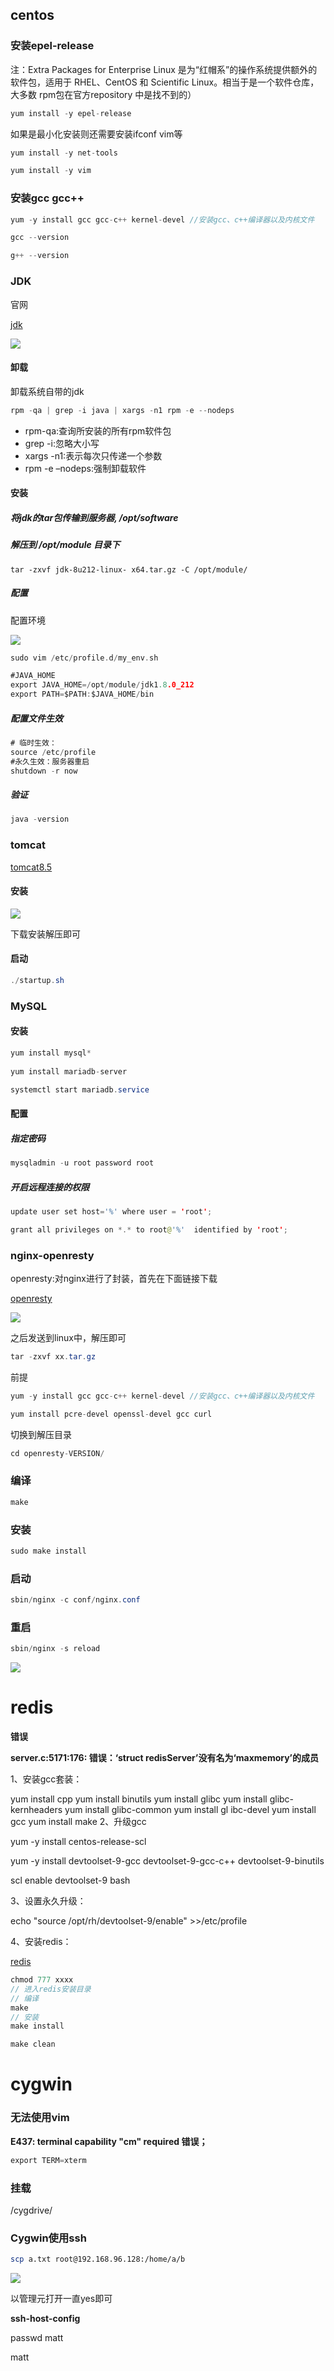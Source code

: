 



## centos

### 安装epel-release



注：Extra Packages for Enterprise Linux 是为“红帽系”的操作系统提供额外的软件包，适用于 RHEL、CentOS 和 Scientific Linux。相当于是一个软件仓库，大多数 rpm包在官方repository 中是找不到的）

```go
yum install -y epel-release
```



如果是最小化安装则还需要安装ifconf vim等

```go
yum install -y net-tools

yum install -y vim
```







### 安装gcc gcc++

```java
yum -y install gcc gcc-c++ kernel-devel //安装gcc、c++编译器以及内核文件
```

```go
gcc --version

g++ --version
```





### JDK

官网

[jdk](https://www.oracle.com/java/technologies/javase/javase-jdk8-downloads.html)



![](https://raw.githubusercontent.com/imattdu/img/main/img/20201231172604.png)



#### 卸载

卸载系统自带的jdk


```go
rpm -qa | grep -i java | xargs -n1 rpm -e --nodeps
```

- rpm-qa:查询所安装的所有rpm软件包 
- grep -i:忽略大小写
- xargs -n1:表示每次只传递一个参数
- rpm -e –nodeps:强制卸载软件



#### 安装



##### 将jdk的tar包传输到服务器, /opt/software



##### 解压到 /opt/module 目录下

```
tar -zxvf jdk-8u212-linux- x64.tar.gz -C /opt/module/
```



##### 配置

配置环境



![](https://raw.githubusercontent.com/imattdu/img/main/img/20210803082629.png)



```go
sudo vim /etc/profile.d/my_env.sh
```



```go
#JAVA_HOME
export JAVA_HOME=/opt/module/jdk1.8.0_212
export PATH=$PATH:$JAVA_HOME/bin
```

##### 配置文件生效

```go
# 临时生效：
source /etc/profile
#永久生效：服务器重启
shutdown -r now
```



##### 验证

```go
java -version
```





### tomcat

[tomcat8.5](https://tomcat.apache.org/download-80.cgi)



#### 安装

![](https://raw.githubusercontent.com/imattdu/img/main/img/20201231172634.png)

下载安装解压即可



#### 启动

```java
./startup.sh
```



### MySQL

#### 安装

```java
yum install mysql*
    
yum install mariadb-server
```

```java
systemctl start mariadb.service
```

#### 配置

##### 指定密码

```java
mysqladmin -u root password root
```

##### 开启远程连接的权限


```java
update user set host='%' where user = 'root'; 


```

```java
grant all privileges on *.* to root@'%'  identified by 'root'; 
```

### nginx-openresty

openresty:对nginx进行了封装，首先在下面链接下载



[openresty](http://openresty.org/cn/download.html)

![](https://raw.githubusercontent.com/imattdu/img/main/img/20201218180025.png)



之后发送到linux中，解压即可

```java
tar -zxvf xx.tar.gz
```

前提



```java
yum -y install gcc gcc-c++ kernel-devel //安装gcc、c++编译器以及内核文件
```



```java
yum install pcre-devel openssl-devel gcc curl
```

切换到解压目录

```java
cd openresty-VERSION/
```

### 编译

```java
make
```

### 安装

```java
sudo make install
```

### 启动

```java
sbin/nginx -c conf/nginx.conf
```

### 重启

```java
sbin/nginx -s reload
```

![](https://raw.githubusercontent.com/imattdu/img/main/img/20201218155237.png)



# redis



**错误**

**server.c:5171:176: 错误：‘struct redisServer’没有名为‘maxmemory’的成员**



1、安装gcc套装：

yum install cpp
yum install binutils
yum install glibc
yum install glibc-kernheaders
yum install glibc-common
yum install gl ibc-devel
yum install gcc
yum install make
2、升级gcc

yum -y install centos-release-scl

yum -y install devtoolset-9-gcc devtoolset-9-gcc-c++ devtoolset-9-binutils

scl enable devtoolset-9 bash

3、设置永久升级：

echo "source /opt/rh/devtoolset-9/enable" >>/etc/profile

4、安装redis：





[redis](https://redis.io/)



```java
chmod 777 xxxx
// 进入redis安装目录
// 编译
make
// 安装
make install
```

```java
make clean
```







# cygwin

### 无法使用vim

**E437: terminal capability "cm" required 错误；**

```java
export TERM=xterm
```

### 挂载

/cygdrive/



### Cygwin使用ssh



```bash
scp a.txt root@192.168.96.128:/home/a/b
```



![](https://raw.githubusercontent.com/imattdu/img/main/img/20201222135659.png)



以管理元打开一直yes即可

**ssh-host-config**



passwd matt

matt
